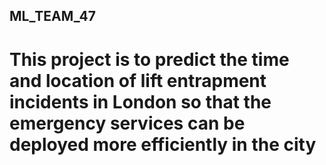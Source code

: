 ## ML_TEAM_47

# This project is to predict the time and location of lift entrapment incidents in London so that the emergency services can be deployed more efficiently in the city
